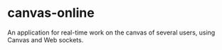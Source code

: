 # canvas-online
An application for real-time work on the canvas of several users, using Canvas and Web sockets.
